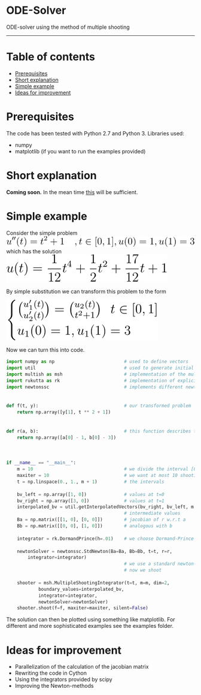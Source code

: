 # ODE-Solver

ODE-solver using the method of multiple shooting

---


Table of contents
=================

<!--ts-->
   * [Prerequisites](#prerequisites)
   * [Short explanation](#short-explanation)
   * [Simple example](#simple-example)
   * [Ideas for improvement](#ideas-for-improvement)
<!--te-->

Prerequisites
=====

The code has been tested with Python 2.7 and Python 3.
Libraries used:
* numpy
* matplotlib (if you want to run the examples provided)

Short explanation
=====
**Coming soon.** In the mean time [this](https://en.wikipedia.org/wiki/Direct_multiple_shooting_method) will be sufficient.


Simple example
=====
Consider the simple problem ![](./doc/bvp_poly.svg) which has the solution 
![](./doc/sol_poly.svg)

By simple substitution we can transform this problem to the form 


![](./doc/transformed_poly.svg)


Now we can turn this into code.

```python
import numpy as np                          # used to define vectors
import util                                 # used to generate initial values at each interval
import multish as msh                       # implementation of the multiple shooting algorithm
import rukutta as rk                        # implementation of explicit Runge-Kutta methods
import newtonssc                            # implements different newton methods


def f(t, y):                                # our transformed problem
	return np.array([y[1], t ** 2 + 1])


def r(a, b):                                # this function describes the boundary-conditions
	return np.array([a[0] - 1, b[0] - 3])



if __name__ == "__main__":
	m = 10                                  # we divide the interval [0,1] into 10 intervals
	maxiter = 10                            # we want at most 10 shooting iterations
	t = np.linspace(0., 1., m + 1)          # the intervals

	bv_left = np.array([1, 0])              # values at t=0
	bv_right = np.array([3, 0])             # values at t=1
	interpolated_bv = util.getInterpolatedVectors(bv_right, bv_left, m + 1)
                                            # intermediate values
	Ba = np.matrix([[1, 0], [0, 0]])        # jacobian of r w.r.t a
	Bb = np.matrix([[0, 0], [1, 0]])        # analogous with b

	integrator = rk.DormandPrince(h=.01)    # we choose Dormand-Prince

	newtonSolver = newtonssc.StdNewton(Ba=Ba, Bb=Bb, t=t, r=r,
	    integrator=integrator)
                                            # we use a standard newton-solver
                                            # now we shoot

	shooter = msh.MultipleShootingIntegrator(t=t, m=m, dim=2,
            boundary_values=interpolated_bv,
            integrator=integrator,
            newtonSolver=newtonSolver)
	shooter.shoot(f=f, maxiter=maxiter, silent=False)
```
The solution can then be plotted using something like matplotlib.
For different and more sophisticated examples see the examples folder.

Ideas for improvement
=====
* Parallelization of the calculation of the jacobian matrix <math> ∇F(s(k)) </math>
* Rewriting the code in Cython
* Using the integrators provided by scipy
* Improving the Newton-methods

